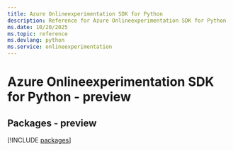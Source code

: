 ```yaml
---
title: Azure Onlineexperimentation SDK for Python
description: Reference for Azure Onlineexperimentation SDK for Python
ms.date: 10/20/2025
ms.topic: reference
ms.devlang: python
ms.service: onlineexperimentation
---
```

# Azure Onlineexperimentation SDK for Python - preview
## Packages - preview
[!INCLUDE [packages](onlineexperimentation-index.md)]